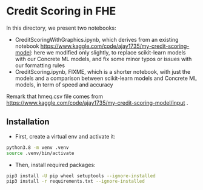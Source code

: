 # Credit Scoring in FHE

In this directory, we present two notebooks:
- CreditScoringWithGraphics.ipynb, which derives from an existing notebook https://www.kaggle.com/code/ajay1735/my-credit-scoring-model: here we modified only slightly, to replace scikit-learn models with our Concrete ML models, and fix some minor typos or issues with our formatting rules
- CreditScoring.ipynb, FIXME, which is a shorter notebook, with just the models and a comparison between scikit-learn models and Concrete ML models, in term of speed and accuracy

Remark that hmeq.csv file comes from https://www.kaggle.com/code/ajay1735/my-credit-scoring-model/input .

## Installation

- First, create a virtual env and activate it:

<!--pytest-codeblocks:skip-->

```bash
python3.8 -m venv .venv
source .venv/bin/activate
```

- Then, install required packages:

<!--pytest-codeblocks:skip-->

```bash
pip3 install -U pip wheel setuptools --ignore-installed
pip3 install -r requirements.txt --ignore-installed
```
